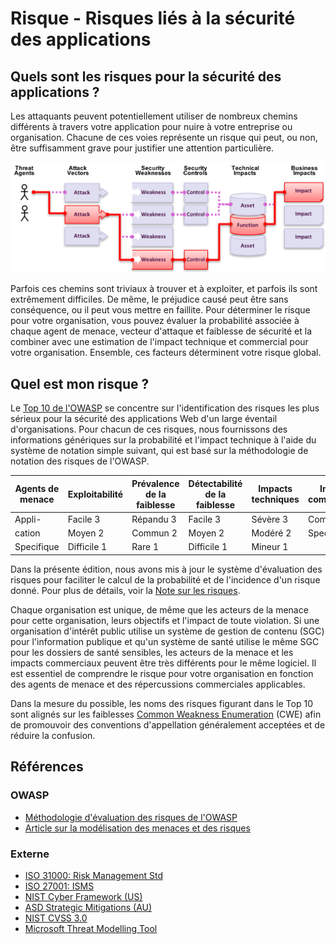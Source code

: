 
# Risque - Risques liés à la sécurité des applications

## Quels sont les risques pour la sécurité des applications ?

Les attaquants peuvent potentiellement utiliser de nombreux chemins différents à travers votre application pour nuire à votre entreprise ou organisation. Chacune de ces voies représente un risque qui peut, ou non, être suffisamment grave pour justifier une attention particulière.

![Risques de sécurité de l'application](OWASP%20Top%2010/Top10/2017/fr/images/0x10-risk-1.png)

Parfois ces chemins sont triviaux à trouver et à exploiter, et parfois ils sont extrêmement difficiles. De même, le préjudice causé peut être sans conséquence, ou il peut vous mettre en faillite. Pour déterminer le risque pour votre organisation, vous pouvez évaluer la probabilité associée à chaque agent de menace, vecteur d'attaque et faiblesse de sécurité et la combiner avec une estimation de l'impact technique et commercial pour votre organisation. Ensemble, ces facteurs déterminent votre risque global.

## Quel est mon risque ?

Le [Top 10 de l'OWASP](https://www.owasp.org/index.php/Top10) se concentre sur l'identification des risques les plus sérieux pour la sécurité des applications Web d'un large éventail d'organisations. Pour chacun de ces risques, nous fournissons des informations génériques sur la probabilité et l'impact technique à l'aide du système de notation simple suivant, qui est basé sur la méthodologie de notation des risques de l'OWASP.  

| Agents de menace | Exploitabilité | Prévalence de la faiblesse | Détectabilité de la faiblesse | Impacts techniques | Impacts commerciaux |
| --- | --- | --- | --- | --- | --- |
| Appli-   | Facile 3 | Répandu 3 | Facile 3 | Sévère 3 | Commercial     |
| cation   | Moyen 2 | Commun 2 | Moyen 2 | Modéré 2 | Specifique |
| Specifique | Difficile 1 | Rare 1 | Difficile 1 | Mineur 1 |       |

Dans la présente édition, nous avons mis à jour le système d'évaluation des risques pour faciliter le calcul de la probabilité et de l'incidence d'un risque donné. Pour plus de détails, voir la [Note sur les risques](OWASP%20Top%2010/Top10/2017/fr/0xc0-note-about-risks.md). 

Chaque organisation est unique, de même que les acteurs de la menace pour cette organisation, leurs objectifs et l'impact de toute violation. Si une organisation d'intérêt public utilise un système de gestion de contenu (SGC) pour l'information publique et qu'un système de santé utilise le même SGC pour les dossiers de santé sensibles, les acteurs de la menace et les impacts commerciaux peuvent être très différents pour le même logiciel. Il est essentiel de comprendre le risque pour votre organisation en fonction des agents de menace et des répercussions commerciales applicables.

Dans la mesure du possible, les noms des risques figurant dans le Top 10 sont alignés sur les faiblesses [Common Weakness Enumeration](https://cwe.mitre.org/) (CWE) afin de promouvoir des conventions d'appellation généralement acceptées et de réduire la confusion.

## Références

### OWASP

* [Méthodologie d'évaluation des risques de l'OWASP](https://www.owasp.org/index.php/OWASP_Risk_Rating_Methodology)
* [Article sur la modélisation des menaces et des risques](https://www.owasp.org/index.php/Application_Threat_Modeling)

### Externe

* [ISO 31000: Risk Management Std](https://www.iso.org/iso-31000-risk-management.html)
* [ISO 27001: ISMS](https://www.iso.org/isoiec-27001-information-security.html)
* [NIST Cyber Framework (US)](https://www.nist.gov/cyberframework)
* [ASD Strategic Mitigations (AU)](https://acsc.gov.au/infosec/mitigationstrategies.htm)
* [NIST CVSS 3.0](https://nvd.nist.gov/vuln-metrics/cvss/v3-calculator)
* [Microsoft Threat Modelling Tool](https://www.microsoft.com/en-us/download/details.aspx?id=49168)
